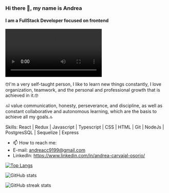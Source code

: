 ### Hi there 👋, my name is Andrea
#### I am a FullStack Developer focused on frontend
![](https://res.cloudinary.com/drdbdhlp2/video/upload/v1659472719/Banner%20Github/Banner_github_iqx7to.mp4)

🤓I'm a very self-taught person, I like to learn new things constantly, I love organization, teamwork, and the personal and professional growth that is achieved in it.🤓

🔝I value communication, honesty, perseverance, and discipline, as well as constant collaborative and autonomous learning, which are the basis to achieve all my goals.🔝

Skills: React | Redux | Javascript | Typescript | CSS | HTML | Git | NodeJs | PostgresSQL | Sequelize | Express

- 📫 How to reach me: 
- E-mail: andreacc9199@gmail.com 
- LinkedIn: https://www.linkedin.com/in/andrea-carvajal-osorio/

[![Top Langs](https://github-readme-stats.vercel.app/api/top-langs/?username=andreacco)](https://github.com/anuraghazra/github-readme-stats)

![GitHub stats](https://github-readme-stats.vercel.app/api?username=andreacco&show_icons=true&count_private=true)  

![GitHub streak stats](https://github-readme-streak-stats.herokuapp.com/?user=andreacco)  
